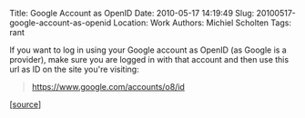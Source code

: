 Title: Google Account as OpenID
Date: 2010-05-17 14:19:49
Slug: 20100517-google-account-as-openid
Location: Work
Authors: Michiel Scholten
Tags: rant

<p>If you want to log in using your Google account as OpenID (as Google is a provider), make sure you are logged in with that account and then use this url as ID on the site you're visiting:</p>

<blockquote><p><a href="https://www.google.com/accounts/o8/id">https://www.google.com/accounts/o8/id</a></p></blockquote>

<p>[<a href="http://lists.openid.net/pipermail/openid-general/2009-July/009271.html">source</a>]</p>